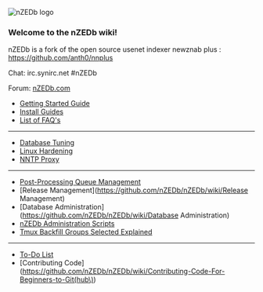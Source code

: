 ![nZEDb logo](https://raw.github.com/nZEDb/nZEDb/master/www/themes/Default/images/logo.png)
### Welcome to the nZEDb wiki!  

nZEDb is a fork of the open source usenet indexer newznab plus : https://github.com/anth0/nnplus

Chat:  irc.synirc.net #nZEDb

Forum: [nZEDb.com](http://nzedb.com)

* [Getting Started Guide](https://github.com/nZEDb/nZEDb/wiki/Getting-started-guide)
* [Install Guides](https://github.com/nZEDb/nZEDb/wiki/Install-Guides)
* [List of FAQ's](https://github.com/nZEDb/nZEDb/wiki/FAQ%27s)

***
* [Database Tuning](https://github.com/nZEDb/nZEDb/wiki/Database-tuning)
* [Linux Hardening](https://github.com/nZEDb/nZEDb/wiki/Linux-harding)
* [NNTP Proxy](https://github.com/nZEDb/nZEDb/wiki/nntpproxy)

***
* [Post-Processing Queue Management](https://github.com/nZEDb/nZEDb/wiki/Post-Processing-Queue-Management)
* [Release Management](https://github.com/nZEDb/nZEDb/wiki/Release Management)
* [Database Administration](https://github.com/nZEDb/nZEDb/wiki/Database Administration)
* [nZEDb Administration Scripts](https://github.com/nZEDb/nZEDb/wiki/nZEDb-Administration-Scripts)
* [Tmux Backfill Groups Selected Explained](https://github.com/nZEDb/nZEDb/wiki/Tmux-Backfill-Explanation-of-Groups)

***
* [To-Do List](https://github.com/nZEDb/nZEDb/wiki/ToDo-List---Things-that-need-to-get-done)
* [Contributing Code](https://github.com/nZEDb/nZEDb/wiki/Contributing-Code-For-Beginners-to-Git(hub\))
